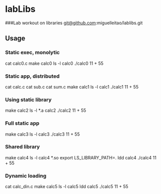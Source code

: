 # labLibs
###Lab workout on libraries
git@github.com:miguelleitao/lablibs.git

## Usage

### Static exec, monolytic
cat calc0.c
make calc0
ls -l calc0
./calc0 11 + 55

### Static app, distributed
cat calc.c
cat sub.c
cat sum.c
make calc1
ls -l calc1
./calc1 11 + 55

### Using static library
make calc2
ls -l *.a calc2
./calc2 11 + 55

### Full static app
make calc3
ls -l calc3
./calc3 11 + 55

### Shared library
make calc4
ls -l calc4 *.so
export LS_LIBRARY_PATH=.
ldd calc4
./calc4 11 + 55

### Dynamic loading 
cat calc_din.c
make calc5
ls -l calc5
ldd calc5
./calc5 11 + 55


